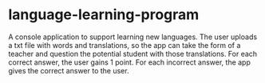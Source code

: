 # language-learning-program

A console application to support learning new languages. The user uploads a txt file with words and translations, so the app can take the form of a teacher and question the potential student with those translations. For each correct answer, the user gains 1 point. For each incorrect answer, the app gives the correct answer to the user.
